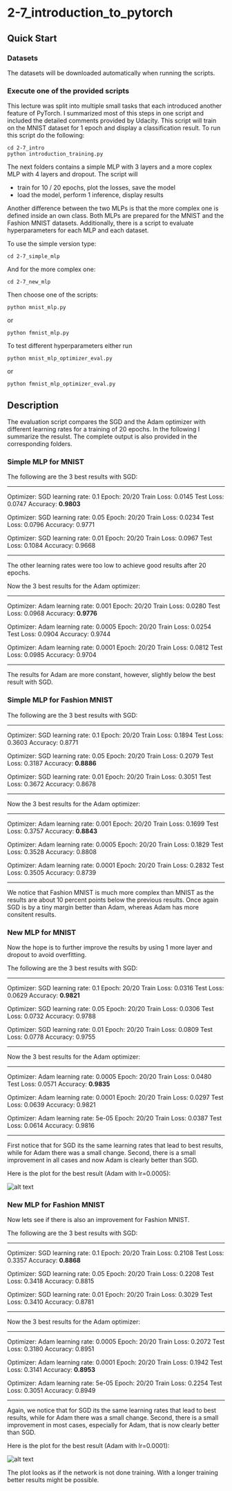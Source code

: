 # 2-7_introduction_to_pytorch

## Quick Start

### Datasets

The datasets will be downloaded automatically when running the scripts.

### Execute one of the provided scripts

This lecture was split into multiple small tasks that each introduced another feature of PyTorch. I summarized most of this steps in one script and included the detailed comments provided by Udacity. This script will train on the MNIST dataset for 1 epoch and display a classification result. To run this script do the following:

```
cd 2-7_intro
python introduction_training.py
```

The next folders contains a simple MLP with 3 layers and a more coplex MLP with 4 layers and dropout. The script will

* train for 10 / 20 epochs, plot the losses, save the model
* load the model, perform 1 inference, display results

Another difference between the two MLPs is that the more complex one is defined inside an own class.
Both MLPs are prepared for the MNIST and the Fashion MNIST datasets.
Additionally, there is a script to evaluate hyperparameters for each MLP and each dataset.

To use the simple version type:

```
cd 2-7_simple_mlp
```

And for the more complex one:

```
cd 2-7_new_mlp
```

Then choose one of the scripts:

```
python mnist_mlp.py
```

or

```
python fmnist_mlp.py
```

To test different hyperparameters either run

```
python mnist_mlp_optimizer_eval.py
```

or

```
python fmnist_mlp_optimizer_eval.py
```

## Description

The evaluation script compares the SGD and the Adam optimizer with different learning rates for a training of 20 epochs. In the following I summarize the resulst. The complete output is also provided in the corresponding folders.

### Simple MLP for MNIST

The following are the 3 best results with SGD:

---

Optimizer: SGD learning rate: 0.1
Epoch: 20/20	 Train Loss: 0.0145	 Test Loss: 0.0747	 Accuracy: **0.9803**

Optimizer: SGD learning rate: 0.05
Epoch: 20/20	 Train Loss: 0.0234	 Test Loss: 0.0796	 Accuracy: 0.9771

Optimizer: SGD learning rate: 0.01
Epoch: 20/20	 Train Loss: 0.0967	 Test Loss: 0.1084	 Accuracy: 0.9668

---

The other learning rates were too low to achieve good results after 20 epochs.

Now the 3 best results for the Adam optimizer:

---

Optimizer: Adam learning rate: 0.001
Epoch: 20/20	 Train Loss: 0.0280	 Test Loss: 0.0968	 Accuracy: **0.9776**

Optimizer: Adam learning rate: 0.0005
Epoch: 20/20	 Train Loss: 0.0254	 Test Loss: 0.0904	 Accuracy: 0.9744

Optimizer: Adam learning rate: 0.0001
Epoch: 20/20	 Train Loss: 0.0812	 Test Loss: 0.0985	 Accuracy: 0.9704

---

The results for Adam are more constant, however, slightly below the best result with SGD.


### Simple MLP for Fashion MNIST

The following are the 3 best results with SGD:

---

Optimizer: SGD learning rate: 0.1
Epoch: 20/20	 Train Loss: 0.1894	 Test Loss: 0.3603	 Accuracy: 0.8771

Optimizer: SGD learning rate: 0.05
Epoch: 20/20	 Train Loss: 0.2079	 Test Loss: 0.3187	 Accuracy: **0.8886**

Optimizer: SGD learning rate: 0.01
Epoch: 20/20	 Train Loss: 0.3051	 Test Loss: 0.3672	 Accuracy: 0.8678

---

Now the 3 best results for the Adam optimizer:

---

Optimizer: Adam learning rate: 0.001
Epoch: 20/20	 Train Loss: 0.1699	 Test Loss: 0.3757	 Accuracy: **0.8843**

Optimizer: Adam learning rate: 0.0005
Epoch: 20/20	 Train Loss: 0.1829	 Test Loss: 0.3528	 Accuracy: 0.8808

Optimizer: Adam learning rate: 0.0001
Epoch: 20/20	 Train Loss: 0.2832	 Test Loss: 0.3505	 Accuracy: 0.8739

---

We notice that Fashion MNIST is much more complex than MNIST as the results are about 10 percent points below the previous results. Once again SGD is by a tiny margin better than Adam, whereas Adam has more consitent results.

### New MLP for MNIST

Now the hope is to further improve the results by using 1 more layer and dropout to avoid overfitting.

The following are the 3 best results with SGD:

---

Optimizer: SGD learning rate: 0.1
Epoch: 20/20	 Train Loss: 0.0316	 Test Loss: 0.0629	 Accuracy: **0.9821**

Optimizer: SGD learning rate: 0.05
Epoch: 20/20	 Train Loss: 0.0306	 Test Loss: 0.0732	 Accuracy: 0.9788

Optimizer: SGD learning rate: 0.01
Epoch: 20/20	 Train Loss: 0.0809	 Test Loss: 0.0778	 Accuracy: 0.9755

---

Now the 3 best results for the Adam optimizer:

---

Optimizer: Adam learning rate: 0.0005
Epoch: 20/20	 Train Loss: 0.0480	 Test Loss: 0.0571	 Accuracy: **0.9835**

Optimizer: Adam learning rate: 0.0001
Epoch: 20/20	 Train Loss: 0.0297	 Test Loss: 0.0639	 Accuracy: 0.9821

Optimizer: Adam learning rate: 5e-05
Epoch: 20/20	 Train Loss: 0.0387	 Test Loss: 0.0614	 Accuracy: 0.9816

--- 

First notice that for SGD its the same learning rates that lead to best results, while for Adam there was a small change.
Second, there is a small improvement in all cases and now Adam is clearly better than SGD.

Here is the plot for the best result (Adam with lr=0.0005):

![alt text](2-7_new_mlp/mnist_plots_Adam_0.0005.png "MNIST plot")

### New MLP for Fashion MNIST

Now lets see if there is also an improvement for Fashion MNIST.

The following are the 3 best results with SGD:

---

Optimizer: SGD learning rate: 0.1
Epoch: 20/20	 Train Loss: 0.2108	 Test Loss: 0.3357	 Accuracy: **0.8868**

Optimizer: SGD learning rate: 0.05
Epoch: 20/20	 Train Loss: 0.2208	 Test Loss: 0.3418	 Accuracy: 0.8815

Optimizer: SGD learning rate: 0.01
Epoch: 20/20	 Train Loss: 0.3029	 Test Loss: 0.3410	 Accuracy: 0.8781

---

Now the 3 best results for the Adam optimizer:

---

Optimizer: Adam learning rate: 0.0005
Epoch: 20/20	 Train Loss: 0.2072	 Test Loss: 0.3180	 Accuracy: 0.8951

Optimizer: Adam learning rate: 0.0001
Epoch: 20/20	 Train Loss: 0.1942	 Test Loss: 0.3141	 Accuracy: **0.8953**

Optimizer: Adam learning rate: 5e-05
Epoch: 20/20	 Train Loss: 0.2254	 Test Loss: 0.3051	 Accuracy: 0.8949

---

Again, we notice that for SGD its the same learning rates that lead to best results, while for Adam there was a small change.
Second, there is a small improvement in most cases, especially for Adam, that is now clearly better than SGD.

Here is the plot for the best result (Adam with lr=0.0001):

![alt text](2-7_new_mlp/fmnist_plots_Adam_0.0001.png "Fashion MNIST plot")

The plot looks as if the network is not done training. With a longer training better results might be possible.

